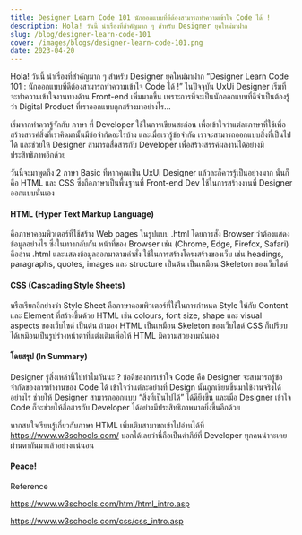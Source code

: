 ```yaml
---
title: Designer Learn Code 101 นักออกแบบที่ดีต้องสามารถทำความเข้าใจ Code ได้ !
description: Hola! วันนี้ นำเรื่องที่สำคัญมาก ๆ สำหรับ Designer ยุคใหม่มาฝาก
slug: /blog/designer-learn-code-101
cover: /images/blogs/designer-learn-code-101.png
date: 2023-04-20
---
```


Hola! วันนี้ นำเรื่องที่สำคัญมาก ๆ สำหรับ Designer ยุคใหม่มาฝาก “Designer Learn Code 101 : นักออกแบบที่ดีต้องสามารถทำความเข้าใจ Code ได้ !” ในปัจจุบัน UxUi Designer เริ่มที่จะทำความเข้าใจงานทางด้าน Front-end เพิ่มมากขึ้น เพราะการที่จะเป็นนักออกแบบที่ดีจำเป็นต้องรู้ว่า Digital Product ที่เราออกแบบถูกสร้างมาอย่างไร…

เริ่มจากทำควารู้จักกับ ภาษา ที่ Developer ใช้ในการเขียนสะก่อน เพื่อเข้าใจว่าแต่ละภาษาที่ใช้เพื่อสร้างสรรค์สิ่งที่เราคิดมานั้นมีข้อจำกัดอะไรบ้าง และเมื่อเรารู้ข้อจำกัด เราจะสามารถออกแบบสิ่งที่เป็นไปได้ และช่วยให้ Designer สามารถสื่อสารกับ Developer เพื่อสร้างสรรค์ผลงานได้อย่างมีประสิทธิภาพอีกด้วย

วันนี้จะมาพูดถึง 2 ภาษา Basic ที่หากคุณเป็น UxUi Designer แล้วละก็ควรรู้เป็นอย่างมาก นั่นก็คือ HTML และ CSS ซึ่งถือภาษาเป็นพื้นฐานที่ Front-end Dev ใช้ในการสร้างงานที่ Designer ออกแบบนั่นเอง

#### HTML (Hyper Text Markup Language)

คือภาษาคอมพิวเตอร์ที่ใช้สร้าง Web pages ในรูปแบบ .html โดยการสั่ง Browser ว่าต้องแสดงข้อมูลอย่างไร ซึ่งในทางกลับกัน หน้าที่ของ Browser เช่น (Chrome, Edge, Firefox, Safari) คืออ่าน .html และแสดงข้อมูลออกมาตามคำสั่ง ใช้ในการสร้างโครงสร้างของเว็บ เช่น headings, paragraphs, quotes, images และ structure เป็นต้น เป็นเหมือน Skeleton ของเว็บไซด์

#### CSS (Cascading Style Sheets)

หรือเรียกอีกย่างว่า Style Sheet คือภาษาคอมพิวเตอร์ที่ใช้ในการกำหนด Style ให้กับ Content และ Element ที่สร้างขึ้นด้วย HTML เช่น colours, font size, shape และ visual aspects ของเว็บไซด์ เป็นต้น ถ้ามอง HTML เป็นเหมือน Skeleton ของเว็บไซด์ CSS ก็เปรียบได้เหมือนเป็นรูปร่างหน้าตาที่แต่งเติมเพื่อให้ HTML มีความสวยงามนั่นเอง

#### โดยสรุป (In Summary)

Designer รู้สิ่งเหล่านี้ไปทำไมกันนะ ? ข้อดีของการเข้าใจ Code คือ Designer จะสามารถรู้ข้อจำกัดของการทำงานของ Code ได้ เข้าใจว่าแต่ละอย่างที่ Design นั้นถูกเขียนขึ้นมาใช้งานจริงได้อย่างไร ช่วยให้ Designer สามารถออกแบบ “สิ่งที่เป็นไปได้” ได้ดียิ่งขึ้น และเมื่อ Designer เข้าใจ Code ก็จะช่วยให้สื่อสารกับ Developer ได้อย่างมีประสิทธิภาพมากยิ่งขึ้นอีกด้วย

หากสนใจเรียนรู้เกี่ยวกับภาษา HTML เพิ่มเติมสามาขถเข้าไปอ่านได้ที่ https://www.w3schools.com/ บอกได้เลยว่านี่ถือเป็นคำภีย์ที่ Developer ทุกคนน่าจะเคยผ่านตากันมาแล้วอย่างแน่นอน

#### Peace!

Reference

https://www.w3schools.com/html/html_intro.asp

https://www.w3schools.com/css/css_intro.asp
